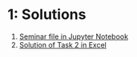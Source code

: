 # 1: Solutions

1. [Seminar file in Jupyter Notebook](https://raw.githubusercontent.com/ternikov/hse/gh-pages/Seminar01.ipynb)
2. [Solution of Task 2 in Excel](https://github.com/ternikov/hse/raw/gh-pages/Seminar01_task2.xlsx)

